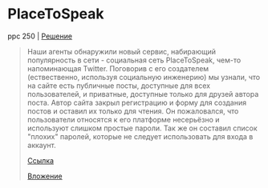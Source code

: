 # PlaceToSpeak

ppc 250 | [Решение](WRITEUP.md)

> Наши агенты обнаружили новый сервис, набирающий популярность в сети - социальная сеть PlaceToSpeak,
> чем-то напоминающая Twitter. Поговорив с его создателем (ествественно, используя социальную
> инженерию) мы узнали, что на сайте есть публичные посты, доступные для всех пользователей, и 
> приватные, доступные только для друзей автора поста. Автор сайта закрыл регистрацию и форму для
> создания постов и оставил их только для чтения. Он пожаловался, что пользователи относятся к его
> платформе несерьёзно и используют слишком простые пароли. Так же он составил список "плохих"
> паролей, которые не следует использовать для входа в аккаунт.
> 
> [Ссылка](https://placetospeak.ctf.yummytacos.me)
> 
> [Вложение](public/password.txt)
